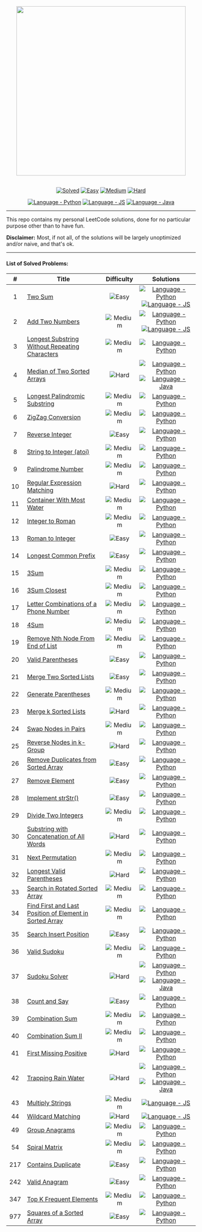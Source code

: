 <div align="center">
<a href="https://leetcode.com/">
    <img src="https://assets.leetcode.com/static_assets/public/webpack_bundles/images/logo-dark.e99485d9b.svg" href="leetcode.com" width="450" height="auto"/>
</a>
</div>

<br>

<div align="center">

[![Solved](https://img.shields.io/badge/Solved-50-337ab7.svg?style=flat)](https://leetcode.com/problemset/all/) [![Easy](https://img.shields.io/badge/Easy-15-5cb85c.svg?style=flat)](https://leetcode.com/problemset/all/?difficulty=Easy) [![Medium](https://img.shields.io/badge/Medium-25-f0ad4e.svg?style=flat)](https://leetcode.com/problemset/all/?difficulty=Medium) [![Hard](https://img.shields.io/badge/Hard-10-d9534f.svg?style=flat)](https://leetcode.com/problemset/all/?difficulty=Hard)

[![Language - Python](https://img.shields.io/badge/Python-4b8bbe.svg?style=for-the-badge)](python/) [![Language - JS](https://img.shields.io/badge/JavaScript-f0db4f.svg?style=for-the-badge)](js/) [![Language - Java](https://img.shields.io/badge/Java-ed8b00.svg?style=for-the-badge)](java/)

</div>

---

This repo contains my personal LeetCode solutions, done for no particular purpose other than to have fun.

**Disclaimer:** Most, if not all, of the solutions will be largely unoptimized and/or naive, and that's ok.

---

#### List of Solved Problems:

|  #  | Title | Difficulty | Solutions |
| :-: | ----- | :--------: | :-------: |
| 1 | [Two Sum](https://leetcode.com/problems/two-sum/) | ![Easy](https://img.shields.io/badge/Easy-5cb85c.svg?style=flat) | [![Language - Python](https://img.shields.io/badge/Python-4b8bbe.svg?style=flat-square)](python/1-two-sum.py) [![Language - JS](https://img.shields.io/badge/JS-f0db4f.svg?style=flat-square)](js/1-two-sum.js) |
| 2 | [Add Two Numbers](https://leetcode.com/problems/add-two-numbers) | ![Medium](https://img.shields.io/badge/Medium-f0ad4e.svg?style=flat) | [![Language - Python](https://img.shields.io/badge/Python-4b8bbe.svg?style=flat-square)](python/2-add-two-numbers.py) [![Language - JS](https://img.shields.io/badge/JS-f0db4f.svg?style=flat-square)](js/2-add-two-numbers.js) |
| 3 | [Longest Substring Without Repeating Characters](https://leetcode.com/problems/longest-substring-without-repeating-characters) | ![Medium](https://img.shields.io/badge/Medium-f0ad4e.svg?style=flat) | [![Language - Python](https://img.shields.io/badge/Python-4b8bbe.svg?style=flat-square)](python/3-longest-substring-without-repeating-characters.py) |
| 4 | [Median of Two Sorted Arrays](https://leetcode.com/problems/median-of-two-sorted-arrays) | ![Hard](https://img.shields.io/badge/Hard-d9534f.svg?style=flat) | [![Language - Python](https://img.shields.io/badge/Python-4b8bbe.svg?style=flat-square)](python/4-median-of-two-sorted-arrays.py) [![Language - Java](https://img.shields.io/badge/Java-ed8b00.svg?style=flat-square)](java/4-median-of-two-sorted-arrays.java) |
| 5 | [Longest Palindromic Substring](https://leetcode.com/problems/longest-palindromic-substring) | ![Medium](https://img.shields.io/badge/Medium-f0ad4e.svg?style=flat) | [![Language - Python](https://img.shields.io/badge/Python-4b8bbe.svg?style=flat-square)](python/5-longest-palindromic-substring.py) |
| 6 | [ZigZag Conversion](https://leetcode.com/problems/zigzag-conversion) | ![Medium](https://img.shields.io/badge/Medium-f0ad4e.svg?style=flat) | [![Language - Python](https://img.shields.io/badge/Python-4b8bbe.svg?style=flat-square)](python/6-zig-zag-conversion.py) |
| 7 | [Reverse Integer](https://leetcode.com/problems/reverse-integer) | ![Easy](https://img.shields.io/badge/Easy-5cb85c.svg?style=flat) | [![Language - Python](https://img.shields.io/badge/Python-4b8bbe.svg?style=flat-square)](python/7-reverse-integer.py) |
| 8 | [String to Integer (atoi)](https://leetcode.com/problems/string-to-integer-atoi) | ![Medium](https://img.shields.io/badge/Medium-f0ad4e.svg?style=flat) | [![Language - Python](https://img.shields.io/badge/Python-4b8bbe.svg?style=flat-square)](python/8-string-to-integer-atoi.py) |
| 9 | [Palindrome Number](https://leetcode.com/problems/palindrome-number) | ![Medium](https://img.shields.io/badge/Medium-f0ad4e.svg?style=flat) | [![Language - Python](https://img.shields.io/badge/Python-4b8bbe.svg?style=flat-square)](python/9-palindrome-number.py) |
| 10 | [Regular Expression Matching](https://leetcode.com/problems/regular-expression-matching) | ![Hard](https://img.shields.io/badge/Hard-d9534f.svg?style=flat) | [![Language - Python](https://img.shields.io/badge/Python-4b8bbe.svg?style=flat-square)](python/10-regular-expression-matching.py) |
| 11 | [Container With Most Water](https://leetcode.com/problems/container-with-most-water) | ![Medium](https://img.shields.io/badge/Medium-f0ad4e.svg?style=flat) | [![Language - Python](https://img.shields.io/badge/Python-4b8bbe.svg?style=flat-square)](python/11-container-with-most-water.py) |
| 12 | [Integer to Roman](https://leetcode.com/problems/integer-to-roman) | ![Medium](https://img.shields.io/badge/Medium-f0ad4e.svg?style=flat) | [![Language - Python](https://img.shields.io/badge/Python-4b8bbe.svg?style=flat-square)](python/12-integer-to-roman.py) |
| 13 | [Roman to Integer](https://leetcode.com/problems/roman-to-integer) | ![Easy](https://img.shields.io/badge/Easy-5cb85c.svg?style=flat) | [![Language - Python](https://img.shields.io/badge/Python-4b8bbe.svg?style=flat-square)](python/13-roman-to-integer.py) |
| 14 | [Longest Common Prefix](https://leetcode.com/problems/longest-common-prefix) | ![Easy](https://img.shields.io/badge/Easy-5cb85c.svg?style=flat) | [![Language - Python](https://img.shields.io/badge/Python-4b8bbe.svg?style=flat-square)](python/14-longest-common-prefix.py) |
| 15 | [3Sum](https://leetcode.com/problems/3sum) | ![Medium](https://img.shields.io/badge/Medium-f0ad4e.svg?style=flat) | [![Language - Python](https://img.shields.io/badge/Python-4b8bbe.svg?style=flat-square)](python/15-3sum.py) |
| 16 | [3Sum Closest](https://leetcode.com/problems/3sum-closest) | ![Medium](https://img.shields.io/badge/Medium-f0ad4e.svg?style=flat) | [![Language - Python](https://img.shields.io/badge/Python-4b8bbe.svg?style=flat-square)](python/16-3sum-closest.py) |
| 17 | [Letter Combinations of a Phone Number](https://leetcode.com/problems/letter-combinations-of-a-phone-number) | ![Medium](https://img.shields.io/badge/Medium-f0ad4e.svg?style=flat) | [![Language - Python](https://img.shields.io/badge/Python-4b8bbe.svg?style=flat-square)](python/17-letter-combinations-of-a-phone-number.py) |
| 18 | [4Sum](https://leetcode.com/problems/4sum) | ![Medium](https://img.shields.io/badge/Medium-f0ad4e.svg?style=flat) | [![Language - Python](https://img.shields.io/badge/Python-4b8bbe.svg?style=flat-square)](python/18-4sum.py) |
| 19 | [Remove Nth Node From End of List](https://leetcode.com/problems/remove-nth-node-from-end-of-list) | ![Medium](https://img.shields.io/badge/Medium-f0ad4e.svg?style=flat) | [![Language - Python](https://img.shields.io/badge/Python-4b8bbe.svg?style=flat-square)](python/19-remove-nth-node-from-end-of-list.py) |
| 20 | [Valid Parentheses](https://leetcode.com/problems/valid-parentheses) | ![Easy](https://img.shields.io/badge/Easy-5cb85c.svg?style=flat) | [![Language - Python](https://img.shields.io/badge/Python-4b8bbe.svg?style=flat-square)](python/20-valid-parentheses.py) |
| 21 | [Merge Two Sorted Lists](https://leetcode.com/problems/merge-two-sorted-lists) | ![Easy](https://img.shields.io/badge/Easy-5cb85c.svg?style=flat) | [![Language - Python](https://img.shields.io/badge/Python-4b8bbe.svg?style=flat-square)](python/21-merge-two-sorted-lists.py) |
| 22 | [Generate Parentheses](https://leetcode.com/problems/generate-parentheses) | ![Medium](https://img.shields.io/badge/Medium-f0ad4e.svg?style=flat) | [![Language - Python](https://img.shields.io/badge/Python-4b8bbe.svg?style=flat-square)](python/22-generate-parentheses.py) |
| 23 | [Merge k Sorted Lists](https://leetcode.com/problems/merge-k-sorted-lists) | ![Hard](https://img.shields.io/badge/Hard-d9534f.svg?style=flat) | [![Language - Python](https://img.shields.io/badge/Python-4b8bbe.svg?style=flat-square)](python/23-merge-k-sorted-lists.py) |
| 24 | [Swap Nodes in Pairs](https://leetcode.com/problems/swap-nodes-in-pairs) | ![Medium](https://img.shields.io/badge/Medium-f0ad4e.svg?style=flat) | [![Language - Python](https://img.shields.io/badge/Python-4b8bbe.svg?style=flat-square)](python/24-swap-nodes-in-pairs.py) |
| 25 | [Reverse Nodes in k-Group](https://leetcode.com/problems/reverse-nodes-in-k-group) | ![Hard](https://img.shields.io/badge/Hard-d9534f.svg?style=flat) | [![Language - Python](https://img.shields.io/badge/Python-4b8bbe.svg?style=flat-square)](python/25-reverse-nodes-in-k-group.py) |
| 26 | [Remove Duplicates from Sorted Array](https://leetcode.com/problems/remove-duplicates-from-sorted-array) | ![Easy](https://img.shields.io/badge/Easy-5cb85c.svg?style=flat) | [![Language - Python](https://img.shields.io/badge/Python-4b8bbe.svg?style=flat-square)](python/26-remove-duplicates-from-sorted-array.py) |
| 27 | [Remove Element](https://leetcode.com/problems/remove-element) | ![Easy](https://img.shields.io/badge/Easy-5cb85c.svg?style=flat) | [![Language - Python](https://img.shields.io/badge/Python-4b8bbe.svg?style=flat-square)](python/27-remove-element.py) |
| 28 | [Implement strStr()](https://leetcode.com/problems/implement-strstr) | ![Easy](https://img.shields.io/badge/Easy-5cb85c.svg?style=flat) | [![Language - Python](https://img.shields.io/badge/Python-4b8bbe.svg?style=flat-square)](python/28-implement-strstr.py) |
| 29 | [Divide Two Integers](https://leetcode.com/problems/divide-two-integers) | ![Medium](https://img.shields.io/badge/Medium-f0ad4e.svg?style=flat) | [![Language - Python](https://img.shields.io/badge/Python-4b8bbe.svg?style=flat-square)](python/29-divide-two-integers.py) |
| 30 | [Substring with Concatenation of All Words](https://leetcode.com/problems/substring-with-concatenation-of-all-words) | ![Hard](https://img.shields.io/badge/Hard-d9534f.svg?style=flat) | [![Language - Python](https://img.shields.io/badge/Python-4b8bbe.svg?style=flat-square)](python/30-substring-with-concatenation-of-all-words.py) |
| 31 | [Next Permutation](https://leetcode.com/problems/next-permutation) | ![Medium](https://img.shields.io/badge/Medium-f0ad4e.svg?style=flat) | [![Language - Python](https://img.shields.io/badge/Python-4b8bbe.svg?style=flat-square)](python/31-next-permutation.py) |
| 32 | [Longest Valid Parentheses](https://leetcode.com/problems/longest-valid-parentheses) | ![Hard](https://img.shields.io/badge/Hard-d9534f.svg?style=flat) | [![Language - Python](https://img.shields.io/badge/Python-4b8bbe.svg?style=flat-square)](python/32-longest-valid-parentheses.py) |
| 33 | [Search in Rotated Sorted Array](https://leetcode.com/problems/search-in-rotated-sorted-array) | ![Medium](https://img.shields.io/badge/Medium-f0ad4e.svg?style=flat) | [![Language - Python](https://img.shields.io/badge/Python-4b8bbe.svg?style=flat-square)](python/33-search-in-rotated-array.py) |
| 34 | [Find First and Last Position of Element in Sorted Array](https://leetcode.com/problems/find-first-and-last-position-of-element-in-sorted-array) | ![Medium](https://img.shields.io/badge/Medium-f0ad4e.svg?style=flat) | [![Language - Python](https://img.shields.io/badge/Python-4b8bbe.svg?style=flat-square)](python/34-find-first-and-last-position-of-element-in-sorted-array.py) |
| 35 | [Search Insert Position](https://leetcode.com/problems/search-insert-position) | ![Easy](https://img.shields.io/badge/Easy-5cb85c.svg?style=flat) | [![Language - Python](https://img.shields.io/badge/Python-4b8bbe.svg?style=flat-square)](python/35-search-insert-position.py) |
| 36 | [Valid Sudoku](https://leetcode.com/problems/valid-sudoku) | ![Medium](https://img.shields.io/badge/Medium-f0ad4e.svg?style=flat) | [![Language - Python](https://img.shields.io/badge/Python-4b8bbe.svg?style=flat-square)](python/36-valid-sudoku.py) |
| 37 | [Sudoku Solver](https://leetcode.com/problems/sudoku-solver) | ![Hard](https://img.shields.io/badge/Hard-d9534f.svg?style=flat) | [![Language - Python](https://img.shields.io/badge/Python-4b8bbe.svg?style=flat-square)](python/37-sudoku-solver.py) [![Language - Java](https://img.shields.io/badge/Java-ed8b00.svg?style=flat-square)](java/37-sudoku-solver.java) |
| 38 | [Count and Say](https://leetcode.com/problems/count-and-say) | ![Easy](https://img.shields.io/badge/Easy-5cb85c.svg?style=flat) | [![Language - Python](https://img.shields.io/badge/Python-4b8bbe.svg?style=flat-square)](python/38-count-and-say.py) |
| 39 | [Combination Sum](https://leetcode.com/problems/combination-sum) | ![Medium](https://img.shields.io/badge/Medium-f0ad4e.svg?style=flat) | [![Language - Python](https://img.shields.io/badge/Python-4b8bbe.svg?style=flat-square)](python/39-combination-sum.py) |
| 40 | [Combination Sum II](https://leetcode.com/problems/combination-sum-ii) | ![Medium](https://img.shields.io/badge/Medium-f0ad4e.svg?style=flat) | [![Language - Python](https://img.shields.io/badge/Python-4b8bbe.svg?style=flat-square)](python/40-combination-sum-ii.py) |
| 41 | [First Missing Positive](https://leetcode.com/problems/first-missing-positive) | ![Hard](https://img.shields.io/badge/Hard-d9534f.svg?style=flat) | [![Language - Python](https://img.shields.io/badge/Python-4b8bbe.svg?style=flat-square)](python/41-first-missing-positive.py) |
| 42 | [Trapping Rain Water](https://leetcode.com/problems/trapping-rain-water) | ![Hard](https://img.shields.io/badge/Hard-d9534f.svg?style=flat) | [![Language - Python](https://img.shields.io/badge/Python-4b8bbe.svg?style=flat-square)](python/42-trapping-rain-water.py) [![Language - Java](https://img.shields.io/badge/Java-ed8b00.svg?style=flat-square)](java/42-trapping-rain-water.java) |
| 43 | [Multiply Strings](https://leetcode.com/problems/multiply-strings) | ![Medium](https://img.shields.io/badge/Medium-f0ad4e.svg?style=flat) | [![Language - JS](https://img.shields.io/badge/JS-f0db4f.svg?style=flat-square)](js/43-multiply-strings.js) |
| 44 | [Wildcard Matching](https://leetcode.com/problems/wildcard-matching) | ![Hard](https://img.shields.io/badge/Hard-d9534f.svg?style=flat) | [![Language - JS](https://img.shields.io/badge/JS-f0db4f.svg?style=flat-square)](js/44-wildcard-matching.js) |
| 49 | [Group Anagrams](https://leetcode.com/problems/group-anagrams) | ![Medium](https://img.shields.io/badge/Medium-f0ad4e.svg?style=flat) | [![Language - Python](https://img.shields.io/badge/Python-4b8bbe.svg?style=flat-square)](python/49-group-anagrams.py) |
| 54 | [Spiral Matrix](https://leetcode.com/problems/spiral-matrix) | ![Medium](https://img.shields.io/badge/Medium-f0ad4e.svg?style=flat) | [![Language - Python](https://img.shields.io/badge/Python-4b8bbe.svg?style=flat-square)](python/54-spiral-matrix.py) |
| 217 | [Contains Duplicate](https://leetcode.com/problems/contains-duplicate/) | ![Easy](https://img.shields.io/badge/Easy-5cb85c.svg?style=flat) | [![Language - Python](https://img.shields.io/badge/Python-4b8bbe.svg?style=flat-square)](python/217-contains-duplicate.py) |
| 242 | [Valid Anagram](https://leetcode.com/problems/valid-anagram/) | ![Easy](https://img.shields.io/badge/Easy-5cb85c.svg?style=flat) | [![Language - Python](https://img.shields.io/badge/Python-4b8bbe.svg?style=flat-square)](python/242-valid-anagram.py) |
| 347 | [Top K Frequent Elements](https://leetcode.com/problems/top-k-frequent-elements) | ![Medium](https://img.shields.io/badge/Medium-f0ad4e.svg?style=flat) | [![Language - Python](https://img.shields.io/badge/Python-4b8bbe.svg?style=flat-square)](python/347-top-k-frequent-elements.py) |
| 977 | [Squares of a Sorted Array](https://leetcode.com/problems/squares-of-a-sorted-array/) | ![Easy](https://img.shields.io/badge/Easy-5cb85c.svg?style=flat) | [![Language - Python](https://img.shields.io/badge/Python-4b8bbe.svg?style=flat-square)](python/977-squares-of-a-sorted-array.py) |
